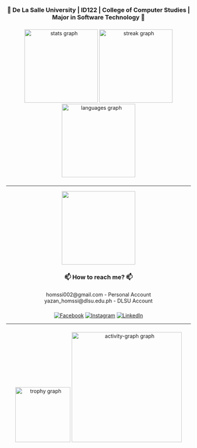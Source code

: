 <h3 align="center">🚀 De La Salle University | ID122 | College of Computer Studies | Major in Software Technology 🚀</h3>

###

<div align="center">
  <img src="https://github-readme-stats.vercel.app/api?username=Shinoruba&hide_title=false&hide_rank=false&show_icons=true&include_all_commits=true&count_private=true&disable_animations=false&theme=react&locale=en&hide_border=false&order=1" height="200" alt="stats graph"  />
  <img src="https://streak-stats.demolab.com?user=Shinoruba&locale=en&mode=daily&theme=react&hide_border=false&border_radius=8&date_format=M%20j%5B,%20Y%5D&order=3" height="200" alt="streak graph"  />
  <img src="https://github-readme-stats.vercel.app/api/top-langs?username=Shinoruba&locale=en&hide_title=false&layout=compact&card_width=320&langs_count=10&theme=react&hide_border=false&order=2" height="200" alt="languages graph"  />
</div>

###

---

<div align="center">
  <img height="200" src="https://media.tenor.com/f5M02sGR5doAAAAj/invincible-vincing.gif"  />
</div>

###

<h3 align="center">📫 How to reach me? 📫</h3>

###

<p align="center">homssi002@gmail.com - Personal Account<br>yazan_homssi@dlsu.edu.ph - DLSU Account</p>

###

<div align="center">
 
[![Facebook](https://img.shields.io/badge/Facebook-%231877F2.svg?logo=Facebook&logoColor=white)](https://www.facebook.com/Shinoruba/) [![Instagram](https://img.shields.io/badge/Instagram-%23E4405F.svg?logo=Instagram&logoColor=white)](https://www.instagram.com/shinoruba/) [![LinkedIn](https://img.shields.io/badge/LinkedIn-%230077B5.svg?logo=linkedin&logoColor=white)](https://www.linkedin.com/in/yazan-homssi/)

 ---
</div>

###

<div align="center">
  <img src="https://github-profile-trophy.vercel.app?username=Shinoruba&theme=discord&column=-1&row=1&margin-w=13&margin-h=8&no-bg=false&no-frame=false&order=4" height="150" alt="trophy graph"  />
  <img src="https://github-readme-activity-graph.vercel.app/graph?username=Shinoruba&radius=16&theme=github-dark-dimmed&area=true&order=5&hide_border=true&hide_title=false&custom_title=Contribution%20Graph" height="300" alt="activity-graph graph"  />
</div>
